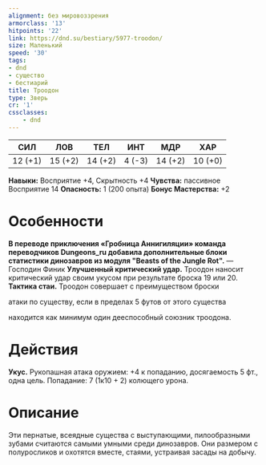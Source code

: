 ```yaml
---
alignment: без мировоззрения
armorclass: '13'
hitpoints: '22'
link: https://dnd.su/bestiary/5977-troodon/
size: Маленький
speed: '30'
tags:
- dnd
- существо
- бестиарий
title: Троодон
type: Зверь
cr: '1'
cssclasses:
    - dnd
---
```



| СИЛ | ЛОВ | ТЕЛ | ИНТ | МДР | ХАР |
|---|---|---|---|---|---|
| 12 (+1) | 15 (+2) | 14 (+2) | 4 (-3) | 14 (+2) | 10 (+0) |
**Навыки:** Восприятие +4, Скрытность +4
**Чувства:** пассивное Восприятие 14
**Опасность:** 1 (200 опыта)
**Бонус Мастерства:** +2


# Особенности
**В переводе приключения «Гробница Аннигиляции» команда переводчиков Dungeons_ru добавила дополнительные блоки статистики динозавров из модуля "Beasts of the Jungle Rot".** 
— Господин Финик
**Улучшенный критический удар.** Троодон наносит критический удар своим укусом при результате броска 19 или 20.
**Тактика стаи.** Троодон совершает с преимуществом броски

атаки по существу, если в пределах 5 футов от этого существа



находится как минимум один дееспособный союзник троодона.


# Действия
**Укус.** Рукопашная атака оружием: +4 к попаданию, досягаемость 5 фт., одна цель. Попадание: 7 (1к10 + 2) колющего урона.


# Описание
Эти пернатые, всеядные существа с выступающими, пилообразными зубами считаются самыми умными среди динозавров. Они размером с полуросликов и охотятся вместе, стаями, устраивая засады на добычу.